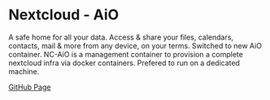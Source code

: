 # Nextcloud - AiO

A safe home for all your data. Access & share your files, calendars, contacts, mail & more from any device, on your terms.
Switched to new AiO container. NC-AiO is a management container to provision a complete nextcloud infra via docker containers.
Prefered to run on a dedicated machine.

[GitHub Page](https://github.com/nextcloud/all-in-one)